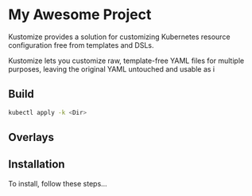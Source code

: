 # My Awesome Project
Kustomize provides a solution for customizing Kubernetes resource configuration free from templates and DSLs.

Kustomize lets you customize raw, template-free YAML files for multiple purposes, leaving the original YAML untouched and usable as i
## Build
```bash
kubectl apply -k <Dir>
```
## Overlays

## Installation

To install, follow these steps...
